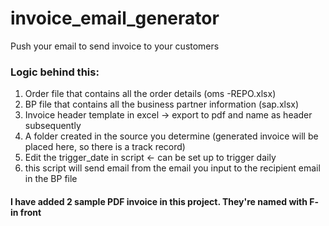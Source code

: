 # invoice_email_generator
Push your email to send invoice to your customers

### Logic behind this:
1. Order file that contains all the order details (oms -REPO.xlsx)
2. BP file that contains all the business partner information (sap.xlsx)
3. Invoice header template in excel -> export to pdf and name as header subsequently
4. A folder created in the source you determine (generated invoice will be placed here, so there is a track record)
5. Edit the trigger_date in script <- can be set up to trigger daily
6. this script will send email from the email you input to the recipient email in the BP file

#### I have added 2 sample PDF invoice in this project. They're named with F- in front
